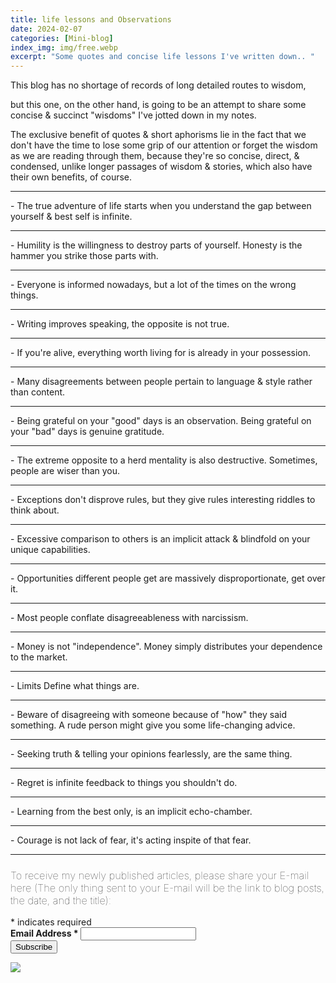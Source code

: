 ```yaml
---
title: life lessons and Observations
date: 2024-02-07 
categories: [Mini-blog]
index_img: img/free.webp
excerpt: "Some quotes and concise life lessons I've written down.. "
---
```


This blog has no shortage of records of long detailed routes to wisdom,

but this one, on the other hand, is going to be an attempt to share some concise & succinct "wisdoms" I've jotted down in my notes.

The exclusive benefit of quotes & short aphorisms lie in the fact that we don't have the time to lose some grip of our attention or forget the wisdom as we are reading through them, because they're so concise, direct, & condensed, unlike longer passages of wisdom & stories, which also have their own benefits, of course.

<hr>
- The true adventure of life starts when you understand the gap between yourself & best self is infinite.
<hr>
- Humility is the willingness to destroy parts of yourself. Honesty is the hammer you strike those parts with.
<hr>
- Everyone is informed nowadays, but a lot of the times on the wrong things.
<hr>
- Writing improves speaking, the opposite is not true.
<hr>
- If you're alive, everything worth living for is already in your possession.
<hr>
- Many disagreements between people pertain to language & style rather than content.
<hr>
- Being grateful on your "good" days is an observation. Being grateful on your "bad" days is genuine gratitude.
<hr>
- The extreme opposite to a herd mentality is also destructive. Sometimes, people are wiser than you.
<hr>
- Exceptions don't disprove rules, but they give rules interesting riddles to think about.
<hr>
- Excessive comparison to others is an implicit attack & blindfold on your unique capabilities.
<hr>
- Opportunities different people get are massively disproportionate, get over it.
<hr>
- Most people conflate disagreeableness with narcissism.
<hr>
- Money is not "independence". Money simply distributes your dependence to the market.
<hr>
- Limits Define what things are. 
<hr>
- Beware of disagreeing with someone because of "how" they said something. A rude person might give you some life-changing advice.
<hr>
- Seeking truth & telling your opinions fearlessly, are the same thing.
<hr>
- Regret is infinite feedback to things you shouldn't do. 
<hr>
- Learning from the best only, is an implicit echo-chamber. 
<hr>
- Courage is not lack of fear, it's acting inspite of that fear.

<hr>
<!-- Begin Mailchimp Signup Form -->
<link href="//cdn-images.mailchimp.com/embedcode/classic-10_7_dtp.css" rel="stylesheet" type="text/css">
<style type="text/css">
     #mc_embed_signup{ clear:left; font:10px;  align-items:center; }
	/* Add your own Mailchimp form style overrides in your site stylesheet or in this style block.
	   We recommend moving this block and the preceding CSS link to the HEAD of your HTML file. */
</style>
<div class="ssty">
<div id="mc_embed_signup">
  <form action="https://ideagnose.us12.list-manage.com/subscribe/post?u=463c6029de93ae83594496f4e&amp;id=c852f2020c&amp;f_id=001eb9e0f0" method="post" id="mc-embedded-subscribe-form" name="mc-embedded-subscribe-form" class="validate" target="_blank" novalidate>
    <div id="mc_embed_signup_scroll">
	<h3 style=font-weight:lighter;>To receive my newly published articles, please share your E-mail here (The only thing sent to your E-mail will be the link to blog posts, the date, and the title):</h3>
<div class="indicates-required"><span class="asterisk">*</span> indicates required</div>
<div class="mc-field-group">
	<label for="mce-EMAIL" style=font-weight:bold;>Email Address  <span class="asterisk">*</span>
</label>
	<input type="email" value="" name="EMAIL" class="required email" id="mce-EMAIL"><span id="mce-EMAIL-HELPERTEXT" class="helper_text"></span>
</div>
	<div id="mce-responses" class="clear foot">
		<div class="response" id="mce-error-response" style="display:none"></div>
		<div class="response" id="mce-success-response" style="display:none"></div>
	</div>    <!-- real people should not fill this in and expect good things - do not remove this or risk form bot signups-->
    <div style="position: absolute; left: -5000px;" aria-hidden="true"><input type="text" name="b_463c6029de93ae83594496f4e_c852f2020c" tabindex="-1" value=""></div>
        <div class="optionalParent">
            <div class="clear foot">
                <input type="submit" value="Subscribe" name="subscribe" id="mc-embedded-subscribe" class="button">
                <p class="brandingLogo"><a href="http://eepurl.com/h9K0LX" title="Mailchimp - email marketing made easy and fun"><img src="https://eep.io/mc-cdn-images/template_images/branding_logo_text_dark_dtp.svg"></a></p>
            </div>
        </div>
    </div>
</form>
</div>
</div>
<script type='text/javascript' src='//s3.amazonaws.com/downloads.mailchimp.com/js/mc-validate.js'></script><script type='text/javascript'>(function($) {window.fnames = new Array(); window.ftypes = new Array();fnames[0]='EMAIL';ftypes[0]='email';fnames[1]='FNAME';ftypes[1]='text';fnames[2]='LNAME';ftypes[2]='text';fnames[3]='ADDRESS';ftypes[3]='address';fnames[4]='PHONE';ftypes[4]='phone';fnames[5]='BIRTHDAY';ftypes[5]='birthday';}(jQuery));var $mcj = jQuery.noConflict(true);</script>
<!--End mc_embed_signup-->
